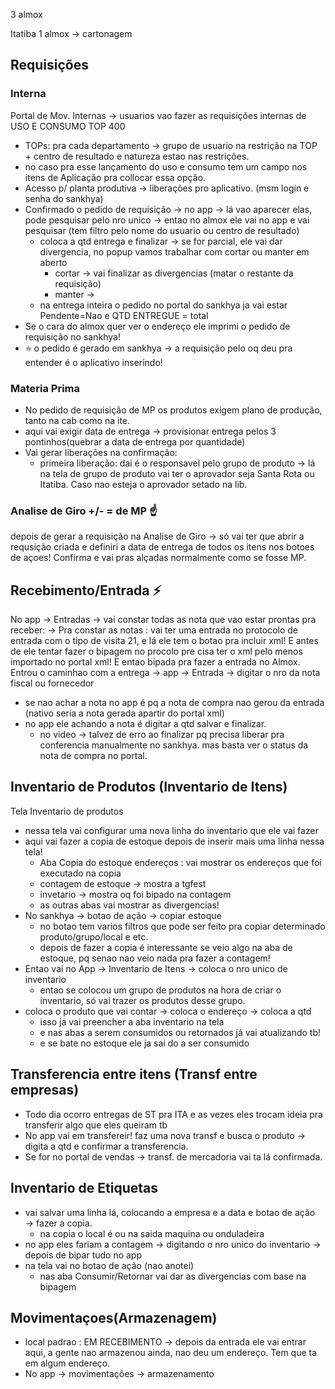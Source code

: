 3 almox

Itatiba 1 almox → cartonagem

## Requisições
### Interna
Portal de Mov. Internas → usuarios vao fazer as requisições internas de USO E CONSUMO TOP 400
- TOPs: pra cada departamento → grupo de usuario na restrição na TOP + centro de resultado e natureza estao nas restrições.
- no caso pra esse lançamento do uso e consumo tem um campo nos itens de Aplicação pra collocar essa opção.
- Acesso p/ planta produtiva → liberações pro aplicativo. (msm login e senha do sankhya)
- Confirmado o pedido de requisição → no app → lá vao aparecer elas, pode pesquisar pelo nro unico → entao no almox ele vai no app e vai pesquisar (tem filtro pelo nome do usuario ou centro de resultado)
	- coloca a qtd entrega e finalizar → se for parcial, ele vai dar divergencia, no popup  vamos trabalhar com cortar ou manter em aberto
		- cortar → vai finalizar as divergencias (matar o restante da requisição)
		- manter →
	- na entrega inteira o pedido no portal do sankhya ja vai estar Pendente=Nao e QTD ENTREGUE = total
- Se o cara do almox quer ver o endereço ele imprimi o pedido de requisição no sankhya!
- ⭐ o pedido é gerado em sankhya → a requisição pelo oq deu pra entender é o aplicativo inserindo!

### Materia Prima
- No pedido de requisição de MP  os produtos exigem plano de produção, tanto na cab como na ite.
- aqui vai exigir data de entrega → provisionar entrega pelos 3 pontinhos(quebrar a data de entrega por quantidade)
- Vai gerar liberações na confirmação:
	- primeira liberação: dai é o responsavel pelo grupo de produto → lá na tela de grupo de produto vai ter o aprovador seja Santa Rota ou Itatiba. Caso nao esteja o aprovador setado na lib.


### Analise de Giro +/- = de MP ☝️
depois de gerar a requisição na Analise de Giro → só vai ter que abrir a requsição criada e definiri a data de entrega de todos os itens nos botoes de açoes!
Confirma e vai pras alçadas normalmente como se fosse MP.


## Recebimento/Entrada ⚡
No app → Entradas → vai constar todas as nota que vao estar prontas pra receber:
	→ Pra constar as notas : vai ter uma entrada no protocolo de entrada com o tipo de visita 21, e lá ele tem o botao pra incluir xml! E antes de ele tentar fazer o bipagem no procolo pre cisa ter o xml pelo menos importado no portal xml! E entao bipada pra fazer a entrada no Almox.
Entrou o caminhao com a entrega → app → Entrada → digitar o nro da nota fiscal ou fornecedor
- se nao achar a nota no app é pq a nota de compra nao gerou da entrada (nativo seria a nota gerada apartir do portal xml)
- no app ele achando a nota é digitar a qtd salvar e finalizar.
	- no video → talvez de erro ao finalizar pq precisa liberar pra conferencia manualmente no sankhya. mas basta ver o status da nota de compra no portal.



## Inventario de Produtos (Inventario de Itens)
Tela Inventario de produtos
- nessa tela vai configurar uma nova linha do inventario que ele vai fazer
- aqui vai fazer a copia de estoque depois de inserir mais uma linha nessa tela!
	- Aba Copia do estoque endereços : vai mostrar os endereços que foi executado na copia
	- contagem de estoque → mostra a tgfest
	- invetario → mostra oq foi bipado na contagem 
	- as outras abas vai mostrar as divergencias!
- No sankhya → botao de ação → copiar estoque
	- no botao tem varios filtros que pode ser feito pra copiar determinado produto/grupo/local e etc.
	- depois de fazer a copia é interessante se veio algo na aba de estoque, pq senao nao veio nada pra fazer a contagem!
- Entao vai no App → Inventario de Itens → coloca o nro unico de inventario
	- entao se colocou um grupo de produtos na hora de criar o inventario, só vai trazer os produtos desse grupo.
- coloca o produto que vai contar → coloca o endereço → coloca a qtd
	- isso ja vai preencher a aba inventario na tela
	- e nas abas a serem consumidos ou retornados já vai atualizando tb!
	- e se bate no estoque ele ja sai do a ser consumido


## Transferencia entre itens (Transf entre empresas)
- Todo dia ocorro entregas de ST pra ITA e as vezes eles trocam ideia pra transferir algo que eles queiram tb
- No app vai em transfereir! faz uma nova transf e busca o produto → digita a qtd e confirmar a transferencia.
- Se for no portal de vendas → transf. de mercadoria vai ta lá confirmada.

## Inventario de Etiquetas
-  vai salvar uma linha lá, colocando a empresa e a data e botao de ação → fazer a copia.
	- na copia o local é ou na saida maquina ou onduladeira
- no app eles fariam a contagem → digitando o nro unico do inventario → depois de bipar tudo no app
- na tela vai no botao de ação (nao anotei)
	- nas aba Consumir/Retornar vai dar as divergencias com base na bipagem

## Movimentaçoes(Armazenagem)
- local padrao : EM RECEBIMENTO → depois da entrada ele vai entrar aqui, a gente nao armazenou ainda, nao deu um endereço. Tem que ta em algum endereço.
- No app → movimentações → armazenamento